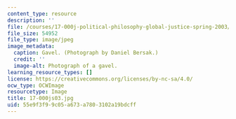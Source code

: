 ```yaml
---
content_type: resource
description: ''
file: /courses/17-000j-political-philosophy-global-justice-spring-2003/55e9f3f99c05a673a7803102a19bdcff_17-000js03.jpg
file_size: 54952
file_type: image/jpeg
image_metadata:
  caption: Gavel. (Photograph by Daniel Bersak.)
  credit: ''
  image-alt: Photograph of a gavel.
learning_resource_types: []
license: https://creativecommons.org/licenses/by-nc-sa/4.0/
ocw_type: OCWImage
resourcetype: Image
title: 17-000js03.jpg
uid: 55e9f3f9-9c05-a673-a780-3102a19bdcff
---
```


